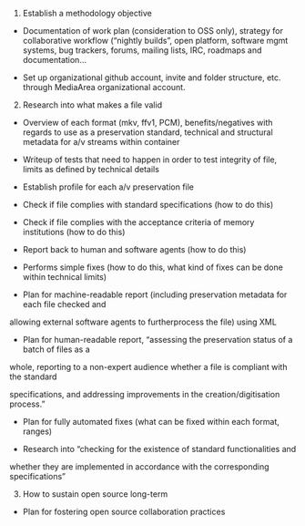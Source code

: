1. Establish a methodology objective

* Documentation of work plan (consideration to OSS only), strategy for collaborative workflow (“nightly builds”, open platform, software mgmt systems, bug trackers, forums, mailing lists, IRC, roadmaps and documentation…

* Set up organizational github account, invite and folder structure, etc. through MediaArea organizational account.



2. Research into what makes a file valid

* Overview of each format (mkv, ffv1, PCM), benefits/negatives with regards to use as a preservation standard, technical and structural metadata for a/v streams within container

* Writeup of tests that need to happen in order to test integrity of file, limits as defined by technical details

* Establish profile for each a/v preservation file

* Check if file complies with standard specifications (how to do this)

* Check if file complies with the acceptance criteria of memory institutions (how to do this)

* Report back to human and software agents (how to do this)

* Performs simple fixes (how to do this, what kind of fixes can be done within technical limits)

* Plan for machine-readable report (including preservation metadata for each file checked and 

allowing external software agents to furtherprocess the file) using XML

* Plan for human-readable report, “assessing the preservation status of a batch of files as a 

whole, reporting to a non-expert audience whether a file is compliant with the standard 

specifications, and addressing improvements in the creation/digitisation process.”

* Plan for fully automated fixes (what can be fixed within each format, ranges)

* Research into “checking for the existence of standard functionalities and 

whether they are implemented in accordance with the corresponding specifications”



3. How to sustain open source long-term

* Plan for fostering open source collaboration practices